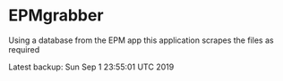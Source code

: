 # EPMgrabber
Using a database from the EPM app this application scrapes the files as required


Latest backup: Sun Sep 1 23:55:01 UTC 2019
